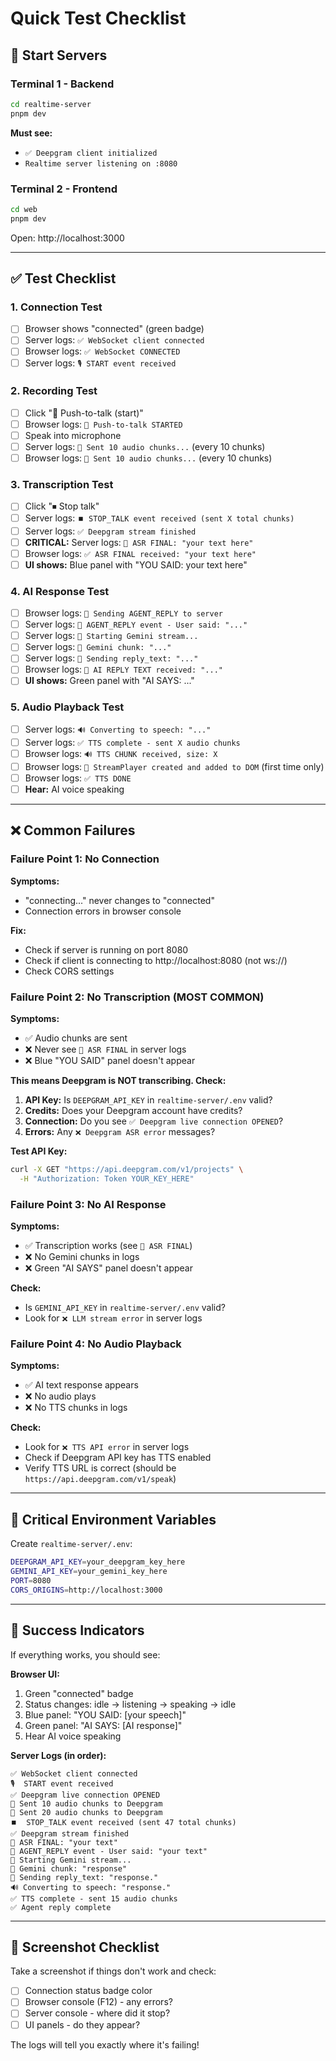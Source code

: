 # Quick Test Checklist

## 🚀 Start Servers

### Terminal 1 - Backend

```bash
cd realtime-server
pnpm dev
```

**Must see:**

- `✅ Deepgram client initialized`
- `Realtime server listening on :8080`

### Terminal 2 - Frontend

```bash
cd web
pnpm dev
```

Open: http://localhost:3000

---

## ✅ Test Checklist

### 1. Connection Test

- [ ] Browser shows "connected" (green badge)
- [ ] Server logs: `✅ WebSocket client connected`
- [ ] Browser logs: `✅ WebSocket CONNECTED`
- [ ] Server logs: `🎙️ START event received`

### 2. Recording Test

- [ ] Click "🎤 Push-to-talk (start)"
- [ ] Browser logs: `🎤 Push-to-talk STARTED`
- [ ] Speak into microphone
- [ ] Server logs: `🎵 Sent 10 audio chunks...` (every 10 chunks)
- [ ] Browser logs: `🎵 Sent 10 audio chunks...` (every 10 chunks)

### 3. Transcription Test

- [ ] Click "⏹ Stop talk"
- [ ] Server logs: `⏹️ STOP_TALK event received (sent X total chunks)`
- [ ] Server logs: `✅ Deepgram stream finished`
- [ ] **CRITICAL:** Server logs: `📝 ASR FINAL: "your text here"`
- [ ] Browser logs: `✅ ASR FINAL received: "your text here"`
- [ ] **UI shows:** Blue panel with "YOU SAID: your text here"

### 4. AI Response Test

- [ ] Browser logs: `🤖 Sending AGENT_REPLY to server`
- [ ] Server logs: `🤖 AGENT_REPLY event - User said: "..."`
- [ ] Server logs: `🧠 Starting Gemini stream...`
- [ ] Server logs: `🧠 Gemini chunk: "..."`
- [ ] Server logs: `💬 Sending reply_text: "..."`
- [ ] Browser logs: `💬 AI REPLY TEXT received: "..."`
- [ ] **UI shows:** Green panel with "AI SAYS: ..."

### 5. Audio Playback Test

- [ ] Server logs: `🔊 Converting to speech: "..."`
- [ ] Server logs: `✅ TTS complete - sent X audio chunks`
- [ ] Browser logs: `🔊 TTS CHUNK received, size: X`
- [ ] Browser logs: `🎵 StreamPlayer created and added to DOM` (first time only)
- [ ] Browser logs: `✅ TTS DONE`
- [ ] **Hear:** AI voice speaking

---

## ❌ Common Failures

### Failure Point 1: No Connection

**Symptoms:**

- "connecting..." never changes to "connected"
- Connection errors in browser console

**Fix:**

- Check if server is running on port 8080
- Check if client is connecting to http://localhost:8080 (not ws://)
- Check CORS settings

### Failure Point 2: No Transcription (MOST COMMON)

**Symptoms:**

- ✅ Audio chunks are sent
- ❌ Never see `📝 ASR FINAL` in server logs
- ❌ Blue "YOU SAID" panel doesn't appear

**This means Deepgram is NOT transcribing. Check:**

1. **API Key:** Is `DEEPGRAM_API_KEY` in `realtime-server/.env` valid?
2. **Credits:** Does your Deepgram account have credits?
3. **Connection:** Do you see `✅ Deepgram live connection OPENED`?
4. **Errors:** Any `❌ Deepgram ASR error` messages?

**Test API Key:**

```bash
curl -X GET "https://api.deepgram.com/v1/projects" \
  -H "Authorization: Token YOUR_KEY_HERE"
```

### Failure Point 3: No AI Response

**Symptoms:**

- ✅ Transcription works (see `📝 ASR FINAL`)
- ❌ No Gemini chunks in logs
- ❌ Green "AI SAYS" panel doesn't appear

**Check:**

- Is `GEMINI_API_KEY` in `realtime-server/.env` valid?
- Look for `❌ LLM stream error` in server logs

### Failure Point 4: No Audio Playback

**Symptoms:**

- ✅ AI text response appears
- ❌ No audio plays
- ❌ No TTS chunks in logs

**Check:**

- Look for `❌ TTS API error` in server logs
- Check if Deepgram API key has TTS enabled
- Verify TTS URL is correct (should be `https://api.deepgram.com/v1/speak`)

---

## 🔑 Critical Environment Variables

Create `realtime-server/.env`:

```bash
DEEPGRAM_API_KEY=your_deepgram_key_here
GEMINI_API_KEY=your_gemini_key_here
PORT=8080
CORS_ORIGINS=http://localhost:3000
```

---

## 🎯 Success Indicators

If everything works, you should see:

**Browser UI:**

1. Green "connected" badge
2. Status changes: idle → listening → speaking → idle
3. Blue panel: "YOU SAID: [your speech]"
4. Green panel: "AI SAYS: [AI response]"
5. Hear AI voice speaking

**Server Logs (in order):**

```
✅ WebSocket client connected
🎙️  START event received
✅ Deepgram live connection OPENED
🎵 Sent 10 audio chunks to Deepgram
🎵 Sent 20 audio chunks to Deepgram
⏹️  STOP_TALK event received (sent 47 total chunks)
✅ Deepgram stream finished
📝 ASR FINAL: "your text"
🤖 AGENT_REPLY event - User said: "your text"
🧠 Starting Gemini stream...
🧠 Gemini chunk: "response"
💬 Sending reply_text: "response."
🔊 Converting to speech: "response."
✅ TTS complete - sent 15 audio chunks
✅ Agent reply complete
```

---

## 📸 Screenshot Checklist

Take a screenshot if things don't work and check:

- [ ] Connection status badge color
- [ ] Browser console (F12) - any errors?
- [ ] Server console - where did it stop?
- [ ] UI panels - do they appear?

The logs will tell you exactly where it's failing!
